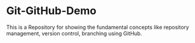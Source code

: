 # Git-GitHub-Demo
This is a Repository for showing the fundamental concepts like repository management, version control, branching using GitHub. 
